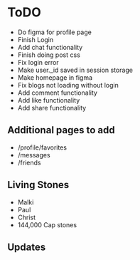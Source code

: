 # ToDO
- Do figma for profile page
- Finish Login
- Add chat functionality
- Finish doing post css
- Fix login error
- Make user._id saved in session storage
- Make homepage in figma
- Fix blogs not loading without login
- Add comment functionality
- Add like functionality
- Add share functionality


## Additional pages to add
- /profile/favorites
- /messages
- /friends

## Living Stones
- Malki
- Paul
- Christ
- 144,000 Cap stones
 
## Updates